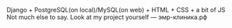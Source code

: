Django + PostgreSQL(on local)/MySQL(on web) + HTML + CSS + a bit of JS<br>
Not much else to say. Look at my project yourself — эмр-клиника.рф
